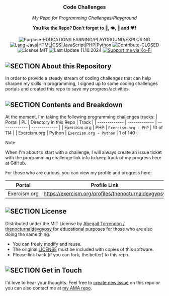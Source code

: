 <h3 align="center">Code Challenges</h3>
<p align="center"><em>My Repo for Programming Challenges/Playground</em></p>
<p align="center"><strong>You like the Repo? Don't forget to 🌟, 👁️, 🔱 and ❤️!</strong></p>
<p align="center">
   <img src="https://img.shields.io/badge/Purpose-EDUCATION/LEARNING/PLAYGROUND/EXPLORING-%2300416a?logoColor=white&labelColor=%2300416a&color=%2324292e&textColor=white" alt="Purpose-EDUCATION/LEARNING/PLAYGROUND/EXPLORING">
   <img src="https://img.shields.io/badge/Lang-PHP%20|%20Python-%2300416a?logoColor=white&labelColor=%2300416a&color=%2324292e&textColor=white" alt="Lang-Java|HTML|CSS|JavaScript|PHP|Python">
   <img src="https://img.shields.io/badge/Contribute-CLOSED-%2300416a?logoColor=white&labelColor=%2300416a&color=%2324292e&textColor=white" alt="Contribute-CLOSED">
   <img src="https://img.shields.io/badge/License-MIT-%2300416a?logoColor=white&labelColor=%2300416a&color=%2324292e&textColor=white" alt="License MIT">
   <img src="https://img.shields.io/badge/Last%20Update-11.10.2024-%2300416a?logoColor=white&labelColor=%2300416a&color=%2324292e&textColor=white" alt="Last Update 11.10.2024">
   <a href="https://ko-fi.com/thenocturnaldevgypsy">
      <img src="https://img.shields.io/badge/Support%20me%20via%20Ko--Fi-%2300416a?logo=ko-fi&logoColor=white&color=%2300416a&textColor=white" alt="Support me via Ko-Fi">
   </a>
</p>

## ![SECTION About this Repository](https://custom-icon-badges.demolab.com/badge/-About%20this%20Repository-24292e?logo=repo&logoColor=white&labelColor=00416a)

In order to provide a steady stream of coding challenges that can help sharpen my skills in programming, I signed up to some coding challenges portals and created this repo to save my progress/activities.

## ![SECTION Contents and Breakdown](https://custom-icon-badges.demolab.com/badge/-Contents%20and%20Breakdown-24292e?logo=book&logoColor=white&labelColor=00416a)
At the moment, I'm taking the following programming challenges tracks:
| Portal | PL | Directory in this Repo | Track |
| ------------- | ------------- | ------------- | ------------- |
| Exercism.org | PHP | `Exercism.org - PHP` | 10 of 114 |
| Exercism.org | Python | `Exercism.org - Python` | 1 of 140 |

> [!NOTE]
> When I'm about to start with a challenge, I will always create an issue ticket with the programming challenge link info to keep track of my progress here at GitHub.

For those who are curious, you can view my profile and progress here:

| Portal | Profile Link |
| ------------- | ------------- |
| Exercism.org | https://exercism.org/profiles/thenocturnaldevgypsy |

## ![SECTION License](https://custom-icon-badges.demolab.com/badge/-License-24292e?logo=file-badge&logoColor=white&labelColor=00416a)
Distributed under the MIT License by [Abegail Torrendon / thenocturnaldevgypsy](https://github.com/thenocturnaldevgypsy) for educational purposes for those who are also doing the same thing.
- You can freely modify and reuse.
- The original [LICENSE](LICENSE.md) must be included with copies of this software.
- Please link back (if you can fork, the better) to this repo. 

## ![SECTION Get in Touch](https://custom-icon-badges.demolab.com/badge/-Get%20in%20Touch-24292e?logo=pencil&logoColor=white&labelColor=00416a)
I'd love to hear your thoughts. Feel free to [create new issue](https://github.com/thenocturnaldevgypsy/repo-name/issues/new) on this repo or you can also contact me at [my AMA repo](https://github.com/thenocturnaldevgypsy/ama-ask-me-anything).